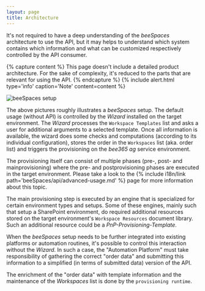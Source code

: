 ```yaml
---
layout: page
title: Architecture
---
```


It's not required to have a deep understanding of the *beeSpaces* architecture to use the API, but it may helps
to understand which system contains which information and what can be customized respectively controlled by
the API consumer.

{% capture content %}
This page doesn't include a detailed product architecture. For the sake of complexity, it's reduced to the parts that are relevant for using the API.
{% endcapture %}
{% include alert.html type='info' caption='Note' content=content %}

![beeSpaces setup]({{site.baseurl}}/assets/images/architecture.png)

The above pictures roughly illustrates a *beeSpaces* setup. The default usage (without API) is controlled
by the *Wizard* installed on the target environment. The *Wizard* processes the `Workspace Templates`
list and asks a user for additional arguments to a selected template. Once all information is available, the wizard
does some checks and computations (according to its individual configuration), stores the order in the
`Workspaces` list (aka. order list) and triggers the provisioning on the *bee365 ag* service environment.

The provisioning itself can consist of multiple phases (pre-, post- and mainprovisioning) where the
pre- and postprovisioning phases are executed in the target environment. Please take a look to the 
{% include i18n/link path='beeSpaces/api/advanced-usage.md' %} page for more information about this topic.

The main provisioning step is executed by an engine that is specialized for certain environment types and setups.
Some of these engines, mainly such that setup a SharePoint environment, do required additional resources stored
on the target environment's `Workspace Resources` document library. Such an additional resource
could be a *PnP-Provisioning-Template*.

When the *beeSpaces* setup needs to be further integrated into existing platforms or automation routines, it's
possible to control this interaction without the *Wizard*. In such a case, the "Automation Platform" must
take responsibility of gathering the correct "order data" and submitting this information to a simplified (in terms
of submitted data) version of the API.

The enrichment of the "order data" with template information and the maintenance of the *Workspaces* list is
done by the ``provisioning runtime``.

